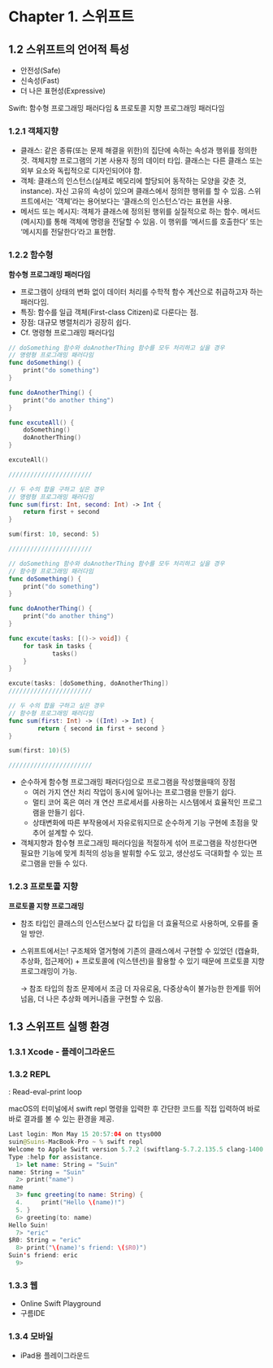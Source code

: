 # Chapter 1. 스위프트

## 1.2 스위프트의 언어적 특성

- 안전성(Safe)
- 신속성(Fast)
- 더 나은 표현성(Expressive)

Swift: 함수형 프로그래밍 패러다임 & 프로토콜 지향 프로그래밍 패러다임

### 1.2.1 객체지향

- 클래스: 같은 종류(또는 문제 해결을 위한)의 집단에 속하는 속성과 행위를 정의한 것. 객체지향 프로그램의 기본 사용자 정의 데이터 타입. 클래스는 다른 클래스 또는 외부 요소와 독립적으로 디자인되어야 함.
- 객체: 클래스의 인스턴스(실제로 메모리에 할당되어 동작하는 모양을 갖춘 것, instance). 자신 고유의 속성이 있으며 클래스에서 정의한 행위를 할 수 있음. 스위프트에서는 ‘객체’라는 용어보다는 ‘클래스의 인스턴스’라는 표현을 사용.
- 메서드 또는 메시지: 객체가 클래스에 정의된 행위를 실질적으로 하는 함수. 메서드(메시지)를 통해 객체에 명령을 전달할 수 있음. 이 행위를 ‘메서드를 호출한다’ 또는 ‘메시지를 전달한다’라고 표현함.

### 1.2.2 함수형

**함수형 프로그래밍 패러다임**

- 프로그램이 상태의 변화 없이 데이터 처리를 수학적 함수 계산으로 취급하고자 하는 패러다임.
- 특징: 함수를 일급 객체(First-class Citizen)로 다룬다는 점.
- 장점: 대규모 병렬처리가 굉장히 쉽다.
- Cf. 명령형 프로그래밍 패러다임

```swift
// doSomething 함수와 doAnotherThing 함수를 모두 처리하고 싶을 경우
// 명령형 프로그래밍 패러다임
func doSomething() {
	print("do something")
}

func doAnotherThing() {
	print("do another thing")
}

func excuteAll() {
	doSomething()
	doAnotherThing()
}

excuteAll()

///////////////////////

// 두 수의 합을 구하고 싶은 경우
// 명령형 프로그래밍 패러다임
func sum(first: Int, second: Int) -> Int {
	return first + second
}

sum(first: 10, second: 5)

///////////////////////
```

```swift
// doSomething 함수와 doAnotherThing 함수를 모두 처리하고 싶을 경우
// 함수형 프로그래밍 패러다임
func doSomething() {
	print("do something")
}

func doAnotherThing() {
	print("do another thing")
}

func excute(tasks: [()-> void]) {
	for task in tasks {
			tasks()
	}
}

excute(tasks: [doSomething, doAnotherThing])
///////////////////////

// 두 수의 합을 구하고 싶은 경우
// 함수형 프로그래밍 패러다임
func sum(first: Int) -> ((Int) -> Int) {
		return { second in first + second }
}

sum(first: 10)(5)

///////////////////////
```

- 순수하게 함수형 프로그래밍 패러다임으로 프로그램을 작성했을때의 장점
    - 여러 가지 연산 처리 작업이 동시에 일어나는 프로그램을 만들기 쉽다.
    - 멀티 코어 혹은 여러 개 연산 프로세서를 사용하는 시스템에서 효율적인 프로그램을 만들기 쉽다.
    - 상태변화에 따른 부작용에서 자유로워지므로 순수하게 기능 구현에 초점을 맞추어 설계할 수 있다.
- 객체지향과 함수형 프로그래밍 패러다임을 적절하게 섞어 프로그램을 작성한다면 필요한 기능에 맞게 최적의 성능을 발휘할 수도 있고, 생산성도 극대화할 수 있는 프로그램을 만들 수 있다.

### 1.2.3 프로토콜 지향

**프로토콜 지향 프로그래밍**

- 참조 타입인 클래스의 인스턴스보다 값 타입을 더 효율적으로 사용하며, 오류를 줄일 방안.
- 스위프트에서는! 구조체와 열거형에 기존의 클래스에서 구현할 수 있었던 (캡슐화, 추상화, 접근제어) + 프로토콜에 (익스텐션)을 활용할 수 있기 때문에 프로토콜 지향 프로그래밍이 가능.
    
    → 참조 타입의 참조 문제에서 조금 더 자유로움, 다중상속이 불가능한 한계를 뛰어넘음, 더 나은 추상화 메커니즘을 구현할 수 있음.
    

## 1.3 스위프트 실행 환경

### 1.3.1 Xcode - 플레이그라운드

### 1.3.2 REPL

: Read-eval-print loop

macOS의 터미널에서 swift repl 명령을 입력한 후 간단한 코드를 직접 입력하여 바로바로 결과를 볼 수 있는 환경을 제공.

```swift
Last login: Mon May 15 20:57:04 on ttys000
suin@Suins-MacBook-Pro ~ % swift repl
Welcome to Apple Swift version 5.7.2 (swiftlang-5.7.2.135.5 clang-1400.0.29.51).
Type :help for assistance.
  1> let name: String = "Suin"
name: String = "Suin"
  2> print("name")
name
  3> func greeting(to name: String) { 
  4.     print("Hello \(name)!") 
  5. } 
  6> greeting(to: name)
Hello Suin!
  7> "eric"
$R0: String = "eric"
  8> print("\(name)'s friend: \($R0)")
Suin's friend: eric
  9>
```

### 1.3.3 웹

- Online Swift Playground
- 구름IDE

### 1.3.4 모바일

- iPad용 플레이그라운드